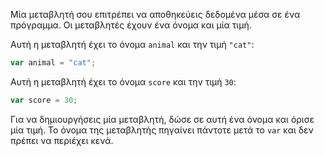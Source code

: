 Μία μεταβλητή σου επιτρέπει να αποθηκεύεις δεδομένα μέσα σε ένα πρόγραμμα. Οι μεταβλητές έχουν ένα όνομα και μία τιμή.

Αυτή η μεταβλητή έχει το όνομα `animal` και την τιμή `"cat"`:

```javascript
var animal = "cat";
```

Αυτή η μεταβλητή έχει το όνομα `score` και την τιμή `30`:

```javascript
var score = 30;
```

Για να δημιουργήσεις μία μεταβλητή, δώσε σε αυτή ένα όνομα και όρισε μία τιμή. Το όνομα της μεταβλητής πηγαίνει πάντοτε μετά το `var` και δεν πρέπει να περιέχει κενά.